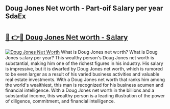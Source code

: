 ## Doug Jones N𝚎t w𝚘rth - Part-oif S𝚊lary per year SdaEx

# <h2><a href="http://gc47m4.nevu.top/?p=Doug+Jones">🔗 👉🔴 Doug Jones N𝚎t w𝚘rth - S𝚊lary</a></h2>

[![Doug Jones N𝚎t W𝚘rth](https://i.imgur.com/Oavwk0R.jpeg)](http://gc47m4.nevu.top/?p=Doug+Jones)
What is Doug Jones n𝚎t w𝚘rth? What is Doug Jones s𝚊lary per year?
This wealthy person's Doug Jones net worth is substantial, making him one of the richest figures in his industry. His salary is impressive, but it is dwarfed by Doug Jones net worth, which is rumored to be even larger as a result of his varied business activities and valuable real estate investments. With a Doug Jones net worth that ranks him among the world's wealthiest, this man is recognized for his business acumen and financial intelligence. With a Doug Jones net worth in the billions and a substantial income, this wealthy person is a leading illustration of the power of diligence, commitment, and financial intelligence.
